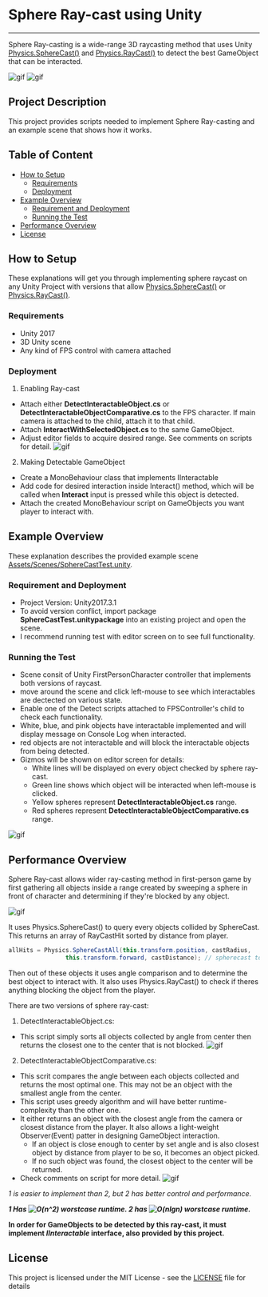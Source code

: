 # Sphere Ray-cast using Unity
--------------------------

Sphere Ray-casting is a wide-range 3D raycasting method that uses Unity [Physics.SphereCast()](https://docs.unity3d.com/ScriptReference/Physics.SphereCast.html) and [Physics.RayCast()](https://docs.unity3d.com/ScriptReference/Physics.Raycast.html) to detect the best GameObject that can be interacted.

![gif](https://i.imgur.com/eSDGxZp.gif)
![gif](https://i.imgur.com/RQWWBCT.gif)

## Project Description

This project provides scripts needed to implement Sphere Ray-casting and an example scene that shows how it works.

## Table of Content

<!--ts-->
* [How to Setup](#how-to-setup)
  * [Requirements](#requirements)
  * [Deployment](#deployment)
* [Example Overview](#example-overview)
  * [Requirement and Deployment](#requirement-and-deployment)
  * [Running the Test](#running-the-test)
* [Performance Overview](#performance-overview)
* [License](#license)
<!--te-->

## How to Setup

These explanations will get you through implementing sphere raycast on any Unity Project with versions that allow [Physics.SphereCast()](https://docs.unity3d.com/ScriptReference/Physics.SphereCast.html) or [Physics.RayCast()](https://docs.unity3d.com/ScriptReference/Physics.Raycast.html).

### Requirements

* Unity 2017
* 3D Unity scene
* Any kind of FPS control with camera attached

### Deployment

1. Enabling Ray-cast
* Attach either __DetectInteractableObject.cs__ or __DetectInteractableObjectComparative.cs__ to the FPS character. If main camera is attached to the child, attach it to that child.
* Attach __InteractWithSelectedObject.cs__ to the same GameObject.
* Adjust editor fields to acquire desired range. See comments on scripts for detail.
![gif](https://i.imgur.com/bettbgN.gif)
2. Making Detectable GameObject
* Create a MonoBehaviour class that implements IInteractable
* Add code for desired interaction inside Interact() method, which will be called when __Interact__ input is pressed while this object is detected.
* Attach the created MonoBehaviour script on GameObjects you want player to interact with.

## Example Overview

These explanation describes the provided example scene [Assets/Scenes/SphereCastTest.unity](https://github.com/ALee1303/Sphere-Raycasting/tree/master/Assets/Scenes).

### Requirement and Deployment
* Project Version: Unity2017.3.1
* To avoid version conflict, import package __SphereCastTest.unitypackage__ into an existing project and open the scene.
* I recommend running test with editor screen on to see full functionality.

### Running the Test
* Scene consit of Unity FirstPersonCharacter controller that implements both versions of raycast.
* move around the scene and click left-mouse to see which interactables are dectected on various state.
* Enable one of the Detect scripts attached to FPSController's child to check each functionality.
* White, blue, and pink objects have interactable implemented and will display message on Console Log when interacted.
* red objects are not interactable and will block the interactable objects from being detected.
* Gizmos will be shown on editor screen for details:
  * White lines will be displayed on every object checked by sphere ray-cast.
  * Green line shows which object will be interacted when left-mouse is clicked.
  * Yellow spheres represent __DetectInteractableObject.cs__ range.
  * Red spheres represent __DetectInteractableObjectComparative.cs__ range.

![gif](https://i.imgur.com/ttH5tY8.gif)

## Performance Overview

Sphere Ray-cast allows wider ray-casting method in first-person game by first gathering all objects inside a range created by sweeping a sphere in front of character and determining if they're blocked by any object.

![gif](https://i.imgur.com/pDdh7Q7.gif)

It uses Physics.SphereCast() to query every objects collided by SphereCast. This returns an array of RayCastHit sorted by distance from player.

```C#
allHits = Physics.SphereCastAll(this.transform.position, castRadius,
				this.transform.forward, castDistance); // spherecast to find the objects.
```

Then out of these objects it uses angle comparison and to determine the best object to interact with. It also uses Physics.RayCast() to check if theres anything blocking the object from the player.

There are two versions of sphere ray-cast:

1. DetectInteractableObject.cs:
* This script simply sorts all objects collected by angle from center then returns the closest one to the center that is not blocked.
![gif](https://i.imgur.com/jexAVoq.gif)
2. DetectInteractableObjectComparative.cs:
* This scrit compares the angle between each objects collected and returns the most optimal one. This may not be an object with the smallest angle from the center.
* This script uses greedy algorithm and will have better runtime-complexity than the other one.
* It either returns an object with the closest angle from the camera or closest distance from the player. It also allows a light-weight Observer(Event) patter in designing GameObject interaction.
  * If an object is close enough to center by set angle and is also closest object by distance from player to be so, it becomes an object picked.
  * If no such object was found, the closest object to the center will be returned.
* Check comments on script for more detail.
![gif](https://i.imgur.com/xut6Wj2.gif)

_1 is easier to implement than 2, but 2 has better control and performance._

**_1 Has <img src="https://latex.codecogs.com/gif.latex?O(n^2)" title="O(n^2)" /> worstcase runtime. 2 has <img src="https://latex.codecogs.com/gif.latex?O(n)" title="O(nlgn)" /> worstcase runtime._**

__In order for GameObjects to be detected by this ray-cast, it must implement _IInteractable_ interface, also provided by this project.__

## License

This project is licensed under the MIT License - see the [LICENSE](License.md) file for details
